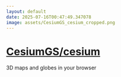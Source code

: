 ```yaml
---
layout: default
date: 2025-07-16T00:47:49.347078
image: assets/CesiumGS_cesium_cropped.png
---
```


# [CesiumGS/cesium](https://github.com/CesiumGS/cesium)

3D maps and globes in your browser
